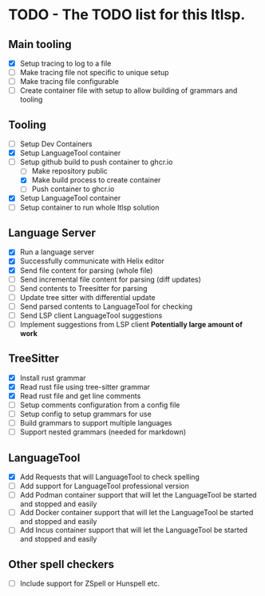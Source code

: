 # TODO - The TODO list for this ltlsp.

## Main tooling
- [x] Setup tracing to log to a file
- [ ] Make tracing file not specific to unique setup
- [ ] Make tracing file configurable
- [ ] Create container file with setup to allow building of grammars and tooling

## Tooling
- [ ] Setup Dev Containers
- [x] Setup LanguageTool container
- [ ] Setup github build to push container to ghcr.io
	- [ ] Make repository public
	- [x] Make build process to create container
	- [ ] Push container to ghcr.io
- [x] Setup LanguageTool container
- [ ] Setup container to run whole ltlsp solution

## Language Server
- [x] Run a language server
- [x] Successfully communicate with Helix editor
- [x] Send file content for parsing (whole file)
- [ ] Send incremental file content for parsing (diff updates)
- [ ] Send contents to Treesitter for parsing
- [ ] Update tree sitter with differential update
- [ ] Send parsed contents to LanguageTool for checking
- [ ] Send LSP client LanguageTool suggestions
- [ ] Implement suggestions from LSP client **Potentially large amount of work**

## TreeSitter
- [x] Install rust grammar
- [x] Read rust file using tree-sitter grammar
- [x] Read rust file and get line comments
- [ ] Setup comments configuration from a config file
- [ ] Setup config to setup grammars for use
- [ ] Build grammars to support multiple languages
- [ ] Support nested grammars (needed for markdown)

## LanguageTool
- [x] Add Requests that will LanguageTool to check spelling
- [ ] Add support for LanguageTool professional version
- [ ] Add Podman container support that will let the LanguageTool be started and stopped and easily
- [ ] Add Docker container support that will let the LanguageTool be started and stopped and easily
- [ ] Add Incus container support that will let the LanguageTool be started and stopped and easily

## Other spell checkers
- [ ] Include support for ZSpell or Hunspell etc.
